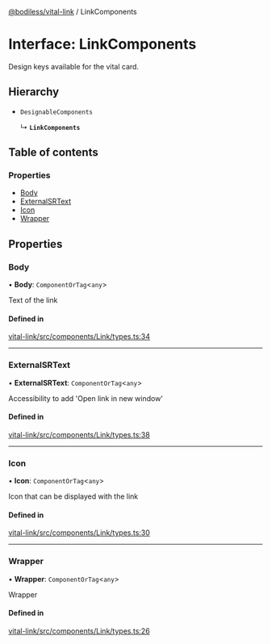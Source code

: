 [@bodiless/vital-link](../README.md) / LinkComponents

# Interface: LinkComponents

Design keys available for the vital card.

## Hierarchy

- `DesignableComponents`

  ↳ **`LinkComponents`**

## Table of contents

### Properties

- [Body](LinkComponents.md#body)
- [ExternalSRText](LinkComponents.md#externalsrtext)
- [Icon](LinkComponents.md#icon)
- [Wrapper](LinkComponents.md#wrapper)

## Properties

### Body

• **Body**: `ComponentOrTag`<`any`\>

Text of the link

#### Defined in

[vital-link/src/components/Link/types.ts:34](https://github.com/johnsonandjohnson/Bodiless-JS/blob/0f671adef/packages/vital-link/src/components/Link/types.ts#L34)

___

### ExternalSRText

• **ExternalSRText**: `ComponentOrTag`<`any`\>

Accessibility to add 'Open link in new window'

#### Defined in

[vital-link/src/components/Link/types.ts:38](https://github.com/johnsonandjohnson/Bodiless-JS/blob/0f671adef/packages/vital-link/src/components/Link/types.ts#L38)

___

### Icon

• **Icon**: `ComponentOrTag`<`any`\>

Icon that can be displayed with the link

#### Defined in

[vital-link/src/components/Link/types.ts:30](https://github.com/johnsonandjohnson/Bodiless-JS/blob/0f671adef/packages/vital-link/src/components/Link/types.ts#L30)

___

### Wrapper

• **Wrapper**: `ComponentOrTag`<`any`\>

Wrapper

#### Defined in

[vital-link/src/components/Link/types.ts:26](https://github.com/johnsonandjohnson/Bodiless-JS/blob/0f671adef/packages/vital-link/src/components/Link/types.ts#L26)
